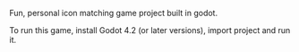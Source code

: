Fun, personal icon matching game project built in godot.

To run this game, install Godot 4.2 (or later versions), import project and run it.
